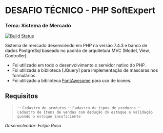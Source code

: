 # DESAFIO TÉCNICO - PHP SoftExpert
### Tema: Sistema de Mercado
[![Build Status](https://travis-ci.org/joemccann/dillinger.svg?branch=master)](https://travis-ci.org/joemccann/dillinger)

Sistema de mercado desenvolvido em PHP na versão 7.4.3 e banco de dados PostgreSql baseado no padrão de arquitetura MVC (Model, View, Controller).

- Foi utilizado em todo o desenvolvimento o servidor nativo do PHP.
- Foi utilizada a biblioteca [JQuery] para implementação de máscaras nos formulários.
- Foi utilizado a biblioteca [FontAwesome](https://fontawesome.com/) para uso de ícones.

## Requisitos
> -- `Cadastro de produtos`
> -- `Cadastro de tipos de produtos`
> -- `Cadastro de itens de vendas com dedução do estoque e validação quando o estoque insuficiente`

*Desenvolvedor: Felipe Rosa*